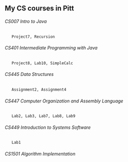 ## My CS courses in Pitt

###### CS007 Intro to Java
       Project7, Recursion
###### CS401 Intermediate Programming with Java
       Project8, Lab10, SimpleCalc
###### CS445 Data Structures
       Assignment2, Assignment4
###### CS447 Computer Organization and Assembly Language
       Lab2, Lab3, Lab7, Lab8, Lab9
###### CS449 Introduction to Systems Software
       Lab1
###### CS1501 Algorithm Implementation
